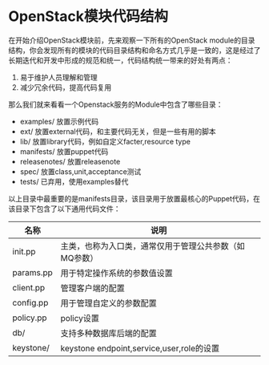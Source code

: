 # OpenStack模块代码结构

在开始介绍OpenStack模块前，先来观察一下所有的OpenStack module的目录结构，你会发现所有的模块的代码目录结构和命名方式几乎是一致的，这是经过了长期迭代和开发中形成的规范和统一，代码结构统一带来的好处有两点：

1. 易于维护人员理解和管理
2. 减少冗余代码，提高代码复用

那么我们就来看看一个Openstack服务的Module中包含了哪些目录：

* examples/      放置示例代码   
* ext/           放置external代码，和主要代码无关，但是一些有用的脚本
* lib/           放置library代码，例如自定义facter,resource type
* manifests/     放置puppet代码
* releasenotes/  放置releasenote
* spec/          放置class,unit,acceptance测试
* tests/         已弃用，使用examples替代


以上目录中最重要的是manifests目录，该目录用于放置最核心的Puppet代码，在该目录下包含了以下通用代码文件：

| 名称 | 说明 |
| -- | -- |
| init.pp | 主类，也称为入口类，通常仅用于管理公共参数（如MQ参数） |
| params.pp | 用于特定操作系统的参数值设置 |
| client.pp | 管理客户端的配置 |
| config.pp | 用于管理自定义的参数配置 |
| policy.pp | policy设置 |
| db/ | 支持多种数据库后端的配置 |
| keystone/ | keystone endpoint,service,user,role的设置 |